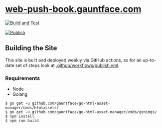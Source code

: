 # [web-push-book.gauntface.com](https://web-push-book.gauntface.com/)

[![Build and Test](https://github.com/gauntface/web-push-book/workflows/Build%20and%20Test/badge.svg)](https://github.com/gauntface/web-push-book/actions?query=workflow%3A%22Build+and+Test%22)

[![Publish](https://github.com/gauntface/web-push-book/workflows/Publish/badge.svg)](https://github.com/gauntface/web-push-book/actions?query=workflow%3APublish)

## Building the Site

This site is built and deployed weekly via GitHub actions, so for an up-to-date set of
steps look at [.github/workflows/publish.yml](https://github.com/gauntface/web-push-book/blob/master/.github/workflows/publish.yml).

### Requirements

- Node
- Golang

```
$ go get -u github.com/gauntface/go-html-asset-manager/cmds/htmlassets/
$ go get -u github.com/gauntface/go-html-asset-manager/cmds/genimgs/
$ npm install
$ npm run build
```